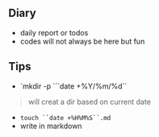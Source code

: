## Diary ##
* daily report  or todos
* codes will not always be  here but fun

## Tips ##
- `mkdir -p ```date +%Y/%m/%d`` 
> will creat  a dir  based on current date
- `touch ``date +%H%M%S``.md`
- write in markdown
